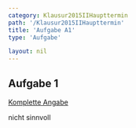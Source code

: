 ```yaml
---
category: Klausur2015IIHaupttermin
path: '/Klausur2015IIHaupttermin'
title: 'Aufgabe A1'
type: 'Aufgabe'

layout: nil
---
```


## Aufgabe 1
<p> <a href="https://www.isb.bayern.de/download/17093/2015_mathe_ii_haupttermin_angaben.pdf"> Komplette Angabe </a> </p>
<p> nicht sinnvoll </p>

